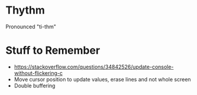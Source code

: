 # Thythm
Pronounced "ti-thm"

# Stuff to Remember

- https://stackoverflow.com/questions/34842526/update-console-without-flickering-c
- Move cursor position to update values, erase lines and not whole screen
- Double buffering